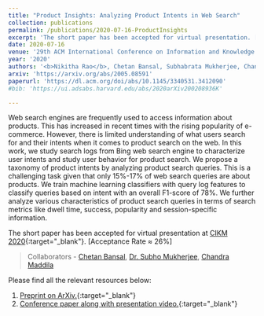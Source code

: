 ```yaml
---
title: "Product Insights: Analyzing Product Intents in Web Search"
collection: publications
permalink: /publications/2020-07-16-ProductInsights
excerpt: 'The short paper has been accepted for virtual presentation. [Acceptance Rate ≈ 26%]'
date: 2020-07-16
venue: '29th ACM International Conference on Information and Knowledge Management (CIKM)'
year: '2020'
authors: '<b>Nikitha Rao</b>, Chetan Bansal, Subhabrata Mukherjee, Chandra Maddila'
arxiv: 'https://arxiv.org/abs/2005.08591'
paperurl: 'https://dl.acm.org/doi/abs/10.1145/3340531.3412090'
#bib: 'https://ui.adsabs.harvard.edu/abs/2020arXiv200208936K'

---
```

Web search engines are frequently used to access information about products. This has increased in recent times with the rising popularity of e-commerce. However, there is limited understanding of what users search for and their intents when it comes to product search on the web. In this work, we study search logs from Bing web search engine to characterize user intents and study user behavior for product search. We propose a taxonomy of product intents by analyzing product search queries. This is a challenging task given that only 15%-17% of web search queries are about products. We train machine learning classifiers with query log features to classify queries based on intent with an overall F1-score of 78%. We further analyze various characteristics of product search queries in terms of search metrics like dwell time, success, popularity and session-specific information.

The short paper has been accepted for virtual presentation at [CIKM 2020](https://www.cikm2020.org/){:target="_blank"}. [Acceptance Rate ≈ 26%]

> Collaborators - [Chetan Bansal](https://www.microsoft.com/en-us/research/people/chetanb/), [Dr. Subho Mukherjee](https://www.microsoft.com/en-us/research/people/submukhe/), [Chandra Maddila](https://www.microsoft.com/en-us/research/people/chmaddil/)

Please find all the relevant resources below:
1. [Preprint on ArXiv.](https://arxiv.org/abs/2005.08591){:target="_blank"}
2. [Conference paper along with presentation video.](https://dl.acm.org/doi/abs/10.1145/3340531.3412090){:target="_blank"}
